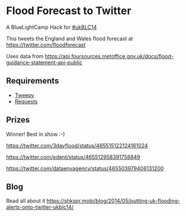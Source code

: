 # Flood Forecast to Twitter

A BlueLightCamp Hack for [#ukBLC14](https://twitter.com/hashtag/ukblc14?src=hash)

This tweets the England and Wales flood forecast at https://twitter.com/floodforecast

Uses data from https://api.foursources.metoffice.gov.uk/docs/flood-guidance-statement-api-public

## Requirements

* [Tweepy](https://github.com/tweepy/tweepy)
* [Requests](http://docs.python-requests.org/en/master/)


## Prizes

Winner! Best in show :-)

https://twitter.com/3dayflood/status/465515122124161024

https://twitter.com/edent/status/465512958391758849

https://twitter.com/dataenvagency/status/465503979406131200

## Blog

Read all about it https://shkspr.mobi/blog/2014/05/putting-uk-flooding-alerts-onto-twitter-ukblc14/
